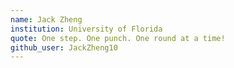 ```yaml
---
name: Jack Zheng
institution: University of Florida
quote: One step. One punch. One round at a time!
github_user: JackZheng10
---
```

